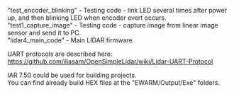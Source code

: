 "test_encoder_blinking" - Testing code - link LED several times after power up, and then blinking LED when encoder evert occurs.   
"test1_capture_image" - Testing code - capture image from linear image sensor and send it to PC.  
"lidar4_main_code" - Main LIDAR firmware.  

UART protocols are described here: https://github.com/iliasam/OpenSimpleLidar/wiki/Lidar-UART-Protocol  
  
IAR 7.50 could be used for building projects.  
You can find already build HEX files at the "EWARM/Output/Exe" folders.

